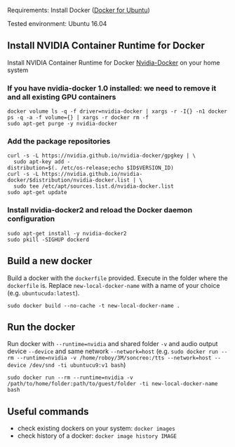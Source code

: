 Requirements: Install Docker ([Docker for Ubuntu])

Tested environment: Ubuntu 16.04

## Install NVIDIA Container Runtime for Docker 
Install NVIDIA Container Runtime for Docker [Nvidia-Docker] on your home system

### If you have nvidia-docker 1.0 installed: we need to remove it and all existing GPU containers
```
docker volume ls -q -f driver=nvidia-docker | xargs -r -I{} -n1 docker ps -q -a -f volume={} | xargs -r docker rm -f
sudo apt-get purge -y nvidia-docker
```
### Add the package repositories
```
curl -s -L https://nvidia.github.io/nvidia-docker/gpgkey | \
  sudo apt-key add -
distribution=$(. /etc/os-release;echo $ID$VERSION_ID)
curl -s -L https://nvidia.github.io/nvidia-docker/$distribution/nvidia-docker.list | \
  sudo tee /etc/apt/sources.list.d/nvidia-docker.list
sudo apt-get update
```

### Install nvidia-docker2 and reload the Docker daemon configuration
```
sudo apt-get install -y nvidia-docker2
sudo pkill -SIGHUP dockerd
```

## Build a new docker 
Build a docker with the `dockerfile` provided. Execute in the folder where the `dockerfile` is. Replace `new-local-docker-name` with a name of your choice (e.g. `ubuntucuda:latest`).
```
sudo docker build --no-cache -t new-local-docker-name .
```

## Run the docker 
Run docker with `--runtime=nvidia` and shared folder `-v` and audio output device `--device` and same network `--network=host` (e.g. `sudo docker run --rm --runtime=nvidia -v /home/roboy/3M/soncreo:/tts --network=host --device /dev/snd -ti ubuntucu9:v1 bash`)
```
sudo docker run --rm --runtime=nvidia -v /path/to/home/folder:path/to/guest/folder -ti new-local-docker-name bash
```

## Useful commands
- check existing dockers on your system: `docker images`
- check history of a docker: `docker image history IMAGE`

[Nvidia-Docker]: https://github.com/NVIDIA/nvidia-docker
[Docker for Ubuntu]: https://www.digitalocean.com/community/tutorials/how-to-install-and-use-docker-on-ubuntu-16-04

